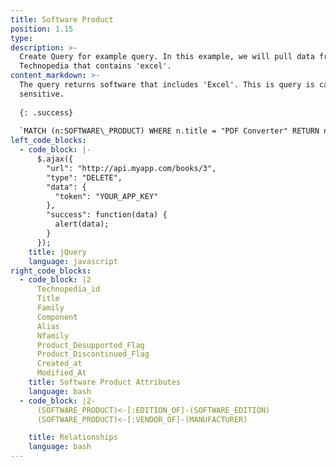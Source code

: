 ```yaml
---
title: Software Product
position: 1.15
type:
description: >-
  Create Query for example query. In this example, we will pull data from
  Technopedia that contains 'excel'.
content_markdown: >-
  The query returns software that includes 'Excel'. This is query is case
  sensitive. 
  
  {: .success} 
  
  `MATCH (n:SOFTWARE\_PRODUCT) WHERE n.title = "PDF Converter" RETURN n`
left_code_blocks:
  - code_block: |-
      $.ajax({
        "url": "http://api.myapp.com/books/3",
        "type": "DELETE",
        "data": {
          "token": "YOUR_APP_KEY"
        },
        "success": function(data) {
          alert(data);
        }
      });
    title: jQuery
    language: javascript
right_code_blocks:
  - code_block: |2
      Technopedia_id
      Title
      Family
      Component
      Alias
      Nfamily
      Product_Desupported_Flag
      Product_Discontinued_Flag
      Created_at
      Modified_At
    title: Software Product Attributes
    language: bash
  - code_block: |2-
      (SOFTWARE_PRODUCT)<-[:EDITION_OF]-(SOFTWARE_EDITION)
      (SOFTWARE_PRODUCT)<-[:VENDOR_OF]-(MANUFACTURER)

    title: Relationships
    language: bash
---
```


